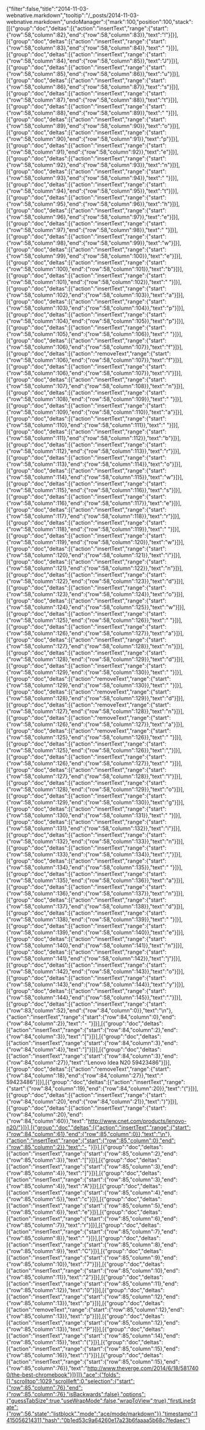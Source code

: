 {"filter":false,"title":"2014-11-03-webnative.markdown","tooltip":"/_posts/2014-11-03-webnative.markdown","undoManager":{"mark":100,"position":100,"stack":[[{"group":"doc","deltas":[{"action":"insertText","range":{"start":{"row":58,"column":82},"end":{"row":58,"column":83}},"text":"!"}]}],[{"group":"doc","deltas":[{"action":"insertText","range":{"start":{"row":58,"column":83},"end":{"row":58,"column":84}},"text":" "}]}],[{"group":"doc","deltas":[{"action":"insertText","range":{"start":{"row":58,"column":84},"end":{"row":58,"column":85}},"text":"J"}]}],[{"group":"doc","deltas":[{"action":"insertText","range":{"start":{"row":58,"column":85},"end":{"row":58,"column":86}},"text":"u"}]}],[{"group":"doc","deltas":[{"action":"insertText","range":{"start":{"row":58,"column":86},"end":{"row":58,"column":87}},"text":"s"}]}],[{"group":"doc","deltas":[{"action":"insertText","range":{"start":{"row":58,"column":87},"end":{"row":58,"column":88}},"text":"t"}]}],[{"group":"doc","deltas":[{"action":"insertText","range":{"start":{"row":58,"column":88},"end":{"row":58,"column":89}},"text":" "}]}],[{"group":"doc","deltas":[{"action":"insertText","range":{"start":{"row":58,"column":89},"end":{"row":58,"column":90}},"text":"o"}]}],[{"group":"doc","deltas":[{"action":"insertText","range":{"start":{"row":58,"column":90},"end":{"row":58,"column":91}},"text":"p"}]}],[{"group":"doc","deltas":[{"action":"insertText","range":{"start":{"row":58,"column":91},"end":{"row":58,"column":92}},"text":"e"}]}],[{"group":"doc","deltas":[{"action":"insertText","range":{"start":{"row":58,"column":92},"end":{"row":58,"column":93}},"text":"n"}]}],[{"group":"doc","deltas":[{"action":"insertText","range":{"start":{"row":58,"column":93},"end":{"row":58,"column":94}},"text":" "}]}],[{"group":"doc","deltas":[{"action":"insertText","range":{"start":{"row":58,"column":94},"end":{"row":58,"column":95}},"text":"t"}]}],[{"group":"doc","deltas":[{"action":"insertText","range":{"start":{"row":58,"column":95},"end":{"row":58,"column":96}},"text":"h"}]}],[{"group":"doc","deltas":[{"action":"insertText","range":{"start":{"row":58,"column":96},"end":{"row":58,"column":97}},"text":"e"}]}],[{"group":"doc","deltas":[{"action":"insertText","range":{"start":{"row":58,"column":97},"end":{"row":58,"column":98}},"text":" "}]}],[{"group":"doc","deltas":[{"action":"insertText","range":{"start":{"row":58,"column":98},"end":{"row":58,"column":99}},"text":"w"}]}],[{"group":"doc","deltas":[{"action":"insertText","range":{"start":{"row":58,"column":99},"end":{"row":58,"column":100}},"text":"e"}]}],[{"group":"doc","deltas":[{"action":"insertText","range":{"start":{"row":58,"column":100},"end":{"row":58,"column":101}},"text":"b"}]}],[{"group":"doc","deltas":[{"action":"insertText","range":{"start":{"row":58,"column":101},"end":{"row":58,"column":102}},"text":" "}]}],[{"group":"doc","deltas":[{"action":"insertText","range":{"start":{"row":58,"column":102},"end":{"row":58,"column":103}},"text":"a"}]}],[{"group":"doc","deltas":[{"action":"insertText","range":{"start":{"row":58,"column":103},"end":{"row":58,"column":104}},"text":"p"}]}],[{"group":"doc","deltas":[{"action":"insertText","range":{"start":{"row":58,"column":104},"end":{"row":58,"column":105}},"text":"p"}]}],[{"group":"doc","deltas":[{"action":"insertText","range":{"start":{"row":58,"column":105},"end":{"row":58,"column":106}},"text":" "}]}],[{"group":"doc","deltas":[{"action":"insertText","range":{"start":{"row":58,"column":106},"end":{"row":58,"column":107}},"text":"f"}]}],[{"group":"doc","deltas":[{"action":"removeText","range":{"start":{"row":58,"column":106},"end":{"row":58,"column":107}},"text":"f"}]}],[{"group":"doc","deltas":[{"action":"insertText","range":{"start":{"row":58,"column":106},"end":{"row":58,"column":107}},"text":"i"}]}],[{"group":"doc","deltas":[{"action":"insertText","range":{"start":{"row":58,"column":107},"end":{"row":58,"column":108}},"text":"n"}]}],[{"group":"doc","deltas":[{"action":"insertText","range":{"start":{"row":58,"column":108},"end":{"row":58,"column":109}},"text":" "}]}],[{"group":"doc","deltas":[{"action":"insertText","range":{"start":{"row":58,"column":109},"end":{"row":58,"column":110}},"text":"a"}]}],[{"group":"doc","deltas":[{"action":"insertText","range":{"start":{"row":58,"column":110},"end":{"row":58,"column":111}},"text":" "}]}],[{"group":"doc","deltas":[{"action":"insertText","range":{"start":{"row":58,"column":111},"end":{"row":58,"column":112}},"text":"b"}]}],[{"group":"doc","deltas":[{"action":"insertText","range":{"start":{"row":58,"column":112},"end":{"row":58,"column":113}},"text":"r"}]}],[{"group":"doc","deltas":[{"action":"insertText","range":{"start":{"row":58,"column":113},"end":{"row":58,"column":114}},"text":"o"}]}],[{"group":"doc","deltas":[{"action":"insertText","range":{"start":{"row":58,"column":114},"end":{"row":58,"column":115}},"text":"w"}]}],[{"group":"doc","deltas":[{"action":"insertText","range":{"start":{"row":58,"column":115},"end":{"row":58,"column":116}},"text":"s"}]}],[{"group":"doc","deltas":[{"action":"insertText","range":{"start":{"row":58,"column":116},"end":{"row":58,"column":117}},"text":"e"}]}],[{"group":"doc","deltas":[{"action":"insertText","range":{"start":{"row":58,"column":117},"end":{"row":58,"column":118}},"text":"r"}]}],[{"group":"doc","deltas":[{"action":"insertText","range":{"start":{"row":58,"column":118},"end":{"row":58,"column":119}},"text":" "}]}],[{"group":"doc","deltas":[{"action":"insertText","range":{"start":{"row":58,"column":119},"end":{"row":58,"column":120}},"text":"w"}]}],[{"group":"doc","deltas":[{"action":"insertText","range":{"start":{"row":58,"column":120},"end":{"row":58,"column":121}},"text":"i"}]}],[{"group":"doc","deltas":[{"action":"insertText","range":{"start":{"row":58,"column":121},"end":{"row":58,"column":122}},"text":"n"}]}],[{"group":"doc","deltas":[{"action":"insertText","range":{"start":{"row":58,"column":122},"end":{"row":58,"column":123}},"text":"d"}]}],[{"group":"doc","deltas":[{"action":"insertText","range":{"start":{"row":58,"column":123},"end":{"row":58,"column":124}},"text":"o"}]}],[{"group":"doc","deltas":[{"action":"insertText","range":{"start":{"row":58,"column":124},"end":{"row":58,"column":125}},"text":"w"}]}],[{"group":"doc","deltas":[{"action":"insertText","range":{"start":{"row":58,"column":125},"end":{"row":58,"column":126}},"text":" "}]}],[{"group":"doc","deltas":[{"action":"insertText","range":{"start":{"row":58,"column":126},"end":{"row":58,"column":127}},"text":"a"}]}],[{"group":"doc","deltas":[{"action":"insertText","range":{"start":{"row":58,"column":127},"end":{"row":58,"column":128}},"text":"n"}]}],[{"group":"doc","deltas":[{"action":"insertText","range":{"start":{"row":58,"column":128},"end":{"row":58,"column":129}},"text":"d"}]}],[{"group":"doc","deltas":[{"action":"insertText","range":{"start":{"row":58,"column":129},"end":{"row":58,"column":130}},"text":" "}]}],[{"group":"doc","deltas":[{"action":"removeText","range":{"start":{"row":58,"column":129},"end":{"row":58,"column":130}},"text":" "}]}],[{"group":"doc","deltas":[{"action":"removeText","range":{"start":{"row":58,"column":128},"end":{"row":58,"column":129}},"text":"d"}]}],[{"group":"doc","deltas":[{"action":"removeText","range":{"start":{"row":58,"column":127},"end":{"row":58,"column":128}},"text":"n"}]}],[{"group":"doc","deltas":[{"action":"removeText","range":{"start":{"row":58,"column":126},"end":{"row":58,"column":127}},"text":"a"}]}],[{"group":"doc","deltas":[{"action":"removeText","range":{"start":{"row":58,"column":125},"end":{"row":58,"column":126}},"text":" "}]}],[{"group":"doc","deltas":[{"action":"insertText","range":{"start":{"row":58,"column":125},"end":{"row":58,"column":126}},"text":","}]}],[{"group":"doc","deltas":[{"action":"insertText","range":{"start":{"row":58,"column":126},"end":{"row":58,"column":127}},"text":" "}]}],[{"group":"doc","deltas":[{"action":"insertText","range":{"start":{"row":58,"column":127},"end":{"row":58,"column":128}},"text":"l"}]}],[{"group":"doc","deltas":[{"action":"insertText","range":{"start":{"row":58,"column":128},"end":{"row":58,"column":129}},"text":"o"}]}],[{"group":"doc","deltas":[{"action":"insertText","range":{"start":{"row":58,"column":129},"end":{"row":58,"column":130}},"text":"g"}]}],[{"group":"doc","deltas":[{"action":"insertText","range":{"start":{"row":58,"column":130},"end":{"row":58,"column":131}},"text":" "}]}],[{"group":"doc","deltas":[{"action":"insertText","range":{"start":{"row":58,"column":131},"end":{"row":58,"column":132}},"text":"i"}]}],[{"group":"doc","deltas":[{"action":"insertText","range":{"start":{"row":58,"column":132},"end":{"row":58,"column":133}},"text":"n"}]}],[{"group":"doc","deltas":[{"action":"insertText","range":{"start":{"row":58,"column":133},"end":{"row":58,"column":134}},"text":","}]}],[{"group":"doc","deltas":[{"action":"insertText","range":{"start":{"row":58,"column":134},"end":{"row":58,"column":135}},"text":" "}]}],[{"group":"doc","deltas":[{"action":"insertText","range":{"start":{"row":58,"column":135},"end":{"row":58,"column":136}},"text":"a"}]}],[{"group":"doc","deltas":[{"action":"insertText","range":{"start":{"row":58,"column":136},"end":{"row":58,"column":137}},"text":"n"}]}],[{"group":"doc","deltas":[{"action":"insertText","range":{"start":{"row":58,"column":137},"end":{"row":58,"column":138}},"text":"d"}]}],[{"group":"doc","deltas":[{"action":"insertText","range":{"start":{"row":58,"column":138},"end":{"row":58,"column":139}},"text":" "}]}],[{"group":"doc","deltas":[{"action":"insertText","range":{"start":{"row":58,"column":139},"end":{"row":58,"column":140}},"text":"e"}]}],[{"group":"doc","deltas":[{"action":"insertText","range":{"start":{"row":58,"column":140},"end":{"row":58,"column":141}},"text":"n"}]}],[{"group":"doc","deltas":[{"action":"insertText","range":{"start":{"row":58,"column":141},"end":{"row":58,"column":142}},"text":"j"}]}],[{"group":"doc","deltas":[{"action":"insertText","range":{"start":{"row":58,"column":142},"end":{"row":58,"column":143}},"text":"o"}]}],[{"group":"doc","deltas":[{"action":"insertText","range":{"start":{"row":58,"column":143},"end":{"row":58,"column":144}},"text":"y"}]}],[{"group":"doc","deltas":[{"action":"insertText","range":{"start":{"row":58,"column":144},"end":{"row":58,"column":145}},"text":"."}]}],[{"group":"doc","deltas":[{"action":"insertText","range":{"start":{"row":83,"column":52},"end":{"row":84,"column":0}},"text":"\n"},{"action":"insertText","range":{"start":{"row":84,"column":0},"end":{"row":84,"column":2}},"text":"- "}]}],[{"group":"doc","deltas":[{"action":"insertText","range":{"start":{"row":84,"column":2},"end":{"row":84,"column":3}},"text":"["}]}],[{"group":"doc","deltas":[{"action":"insertText","range":{"start":{"row":84,"column":3},"end":{"row":84,"column":4}},"text":"]"}]}],[{"group":"doc","deltas":[{"action":"insertText","range":{"start":{"row":84,"column":3},"end":{"row":84,"column":27}},"text":"Lenovo Idea N20 59423486"}]}],[{"group":"doc","deltas":[{"action":"removeText","range":{"start":{"row":84,"column":18},"end":{"row":84,"column":27}},"text":" 59423486"}]}],[{"group":"doc","deltas":[{"action":"insertText","range":{"start":{"row":84,"column":19},"end":{"row":84,"column":20}},"text":"("}]}],[{"group":"doc","deltas":[{"action":"insertText","range":{"start":{"row":84,"column":20},"end":{"row":84,"column":21}},"text":")"}]}],[{"group":"doc","deltas":[{"action":"insertText","range":{"start":{"row":84,"column":20},"end":{"row":84,"column":60}},"text":"http://www.cnet.com/products/lenovo-n20/"}]}],[{"group":"doc","deltas":[{"action":"insertText","range":{"start":{"row":84,"column":61},"end":{"row":85,"column":0}},"text":"\n"},{"action":"insertText","range":{"start":{"row":85,"column":0},"end":{"row":85,"column":2}},"text":"- "}]}],[{"group":"doc","deltas":[{"action":"insertText","range":{"start":{"row":85,"column":2},"end":{"row":85,"column":3}},"text":"["}]}],[{"group":"doc","deltas":[{"action":"insertText","range":{"start":{"row":85,"column":3},"end":{"row":85,"column":4}},"text":"]"}]}],[{"group":"doc","deltas":[{"action":"insertText","range":{"start":{"row":85,"column":3},"end":{"row":85,"column":4}},"text":"A"}]}],[{"group":"doc","deltas":[{"action":"insertText","range":{"start":{"row":85,"column":4},"end":{"row":85,"column":5}},"text":"c"}]}],[{"group":"doc","deltas":[{"action":"insertText","range":{"start":{"row":85,"column":5},"end":{"row":85,"column":6}},"text":"e"}]}],[{"group":"doc","deltas":[{"action":"insertText","range":{"start":{"row":85,"column":6},"end":{"row":85,"column":7}},"text":"r"}]}],[{"group":"doc","deltas":[{"action":"insertText","range":{"start":{"row":85,"column":7},"end":{"row":85,"column":8}},"text":" "}]}],[{"group":"doc","deltas":[{"action":"insertText","range":{"start":{"row":85,"column":8},"end":{"row":85,"column":9}},"text":"C"}]}],[{"group":"doc","deltas":[{"action":"insertText","range":{"start":{"row":85,"column":9},"end":{"row":85,"column":10}},"text":"7"}]}],[{"group":"doc","deltas":[{"action":"insertText","range":{"start":{"row":85,"column":10},"end":{"row":85,"column":11}},"text":"2"}]}],[{"group":"doc","deltas":[{"action":"insertText","range":{"start":{"row":85,"column":11},"end":{"row":85,"column":12}},"text":"0"}]}],[{"group":"doc","deltas":[{"action":"insertText","range":{"start":{"row":85,"column":12},"end":{"row":85,"column":13}},"text":"p"}]}],[{"group":"doc","deltas":[{"action":"removeText","range":{"start":{"row":85,"column":12},"end":{"row":85,"column":13}},"text":"p"}]}],[{"group":"doc","deltas":[{"action":"insertText","range":{"start":{"row":85,"column":12},"end":{"row":85,"column":13}},"text":"P"}]}],[{"group":"doc","deltas":[{"action":"insertText","range":{"start":{"row":85,"column":14},"end":{"row":85,"column":15}},"text":"("}]}],[{"group":"doc","deltas":[{"action":"insertText","range":{"start":{"row":85,"column":15},"end":{"row":85,"column":16}},"text":")"}]}],[{"group":"doc","deltas":[{"action":"insertText","range":{"start":{"row":85,"column":15},"end":{"row":85,"column":76}},"text":"http://www.theverge.com/2014/6/18/5817400/the-best-chromebook"}]}]]},"ace":{"folds":[],"scrolltop":1029,"scrollleft":0,"selection":{"start":{"row":85,"column":76},"end":{"row":85,"column":76},"isBackwards":false},"options":{"guessTabSize":true,"useWrapMode":false,"wrapToView":true},"firstLineState":{"row":56,"state":"listblock","mode":"ace/mode/markdown"}},"timestamp":1415056214311,"hash":"0b1ed53c9a64260e17a23b6faaaa5b68c7fedaec"}